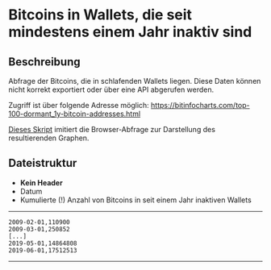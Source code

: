 # Bitcoins in Wallets, die seit mindestens einem Jahr inaktiv sind

## Beschreibung

Abfrage der Bitcoins, die in schlafenden Wallets liegen.
Diese Daten können nicht korrekt exportiert oder über eine API abgerufen werden.

Zugriff ist über folgende Adresse möglich: https://bitinfocharts.com/top-100-dormant_1y-bitcoin-addresses.html

[Dieses Skript](bitinfocharts-dormant.csv) imitiert die Browser-Abfrage zur Darstellung des resultierenden Graphen.

## Dateistruktur
- **Kein Header**
- Datum
- Kumulierte (!) Anzahl von Bitcoins in seit einem Jahr inaktiven Wallets

---
    2009-02-01,110900
    2009-03-01,250852
    [...]
    2019-05-01,14864808
    2019-06-01,17512513
---
